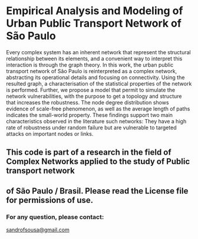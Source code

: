 # Empirical Analysis and Modeling of Urban Public Transport Network of São Paulo

Every complex system has an inherent network that represent the structural relationship between its elements,
and a convenient way to interpret this interaction is through the graph theory. 
In this work, the urban public transport network of São Paulo is reinterpreted as a complex network,
abstracting its operational details and focusing on connectivity.
Using the resulted graph, a characterisation of the statistical properties of the network is performed. 
Further, we propose a model that permit to simulate the network vulnerabilities, with the purpose to get a 
topology and structure that increases the robustness. The node degree distribution shows evidence of scale-free
phenomenon, as well as the average length of paths indicates the small-world property. 
These findings support two main characteristics observed in the literature such networks: They have a high rate
of robustness under random failure but are vulnerable to targeted attacks on important nodes or links.

## This code is part of a research in the field of Complex Networks applied to the study of Public transport network
## of São Paulo / Brasil. Please read the License file for permissions of use.

### For any question, please contact:

sandrofsousa@gmail.com